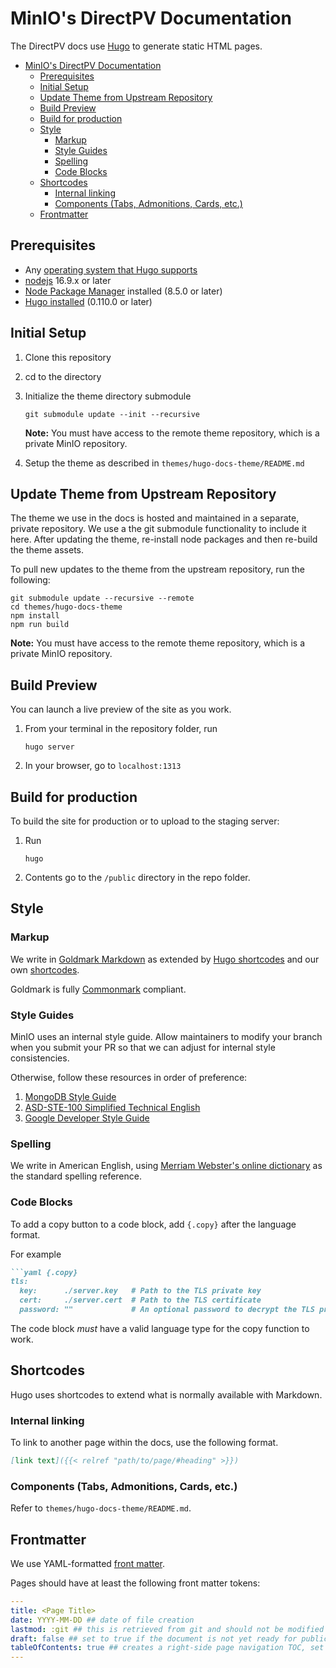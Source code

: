 # MinIO's DirectPV Documentation

The DirectPV docs use [Hugo](https://www.gohogo.io) to generate static HTML pages.

- [MinIO's DirectPV Documentation](#minios-directpv-documentation)
  - [Prerequisites](#prerequisites)
  - [Initial Setup](#initial-setup)
  - [Update Theme from Upstream Repository](#update-theme-from-upstream-repository)
  - [Build Preview](#build-preview)
  - [Build for production](#build-for-production)
  - [Style](#style)
    - [Markup](#markup)
    - [Style Guides](#style-guides)
    - [Spelling](#spelling)
    - [Code Blocks](#code-blocks)
  - [Shortcodes](#shortcodes)
    - [Internal linking](#internal-linking)
    - [Components (Tabs, Admonitions, Cards, etc.)](#components-tabs-admonitions-cards-etc)
  - [Frontmatter](#frontmatter)

## Prerequisites

- Any [operating system that Hugo supports](https://gohugo.io/installation/)
- [nodejs](https://nodejs.org/en/download/package-manager/) 16.9.x or later
- [Node Package Manager](https://docs.npmjs.com/downloading-and-installing-node-js-and-npm) installed (8.5.0 or later)
- [Hugo installed](https://gohugo.io/installation/) (0.110.0 or later)

## Initial Setup

1. Clone this repository
2. cd to the directory
3. Initialize the theme directory submodule

   ```
   git submodule update --init --recursive
   ```

   **Note:** You must have access to the remote theme repository, which is a private MinIO repository.

4. Setup the theme as described in `themes/hugo-docs-theme/README.md`

## Update Theme from Upstream Repository

The theme we use in the docs is hosted and maintained in a separate, private repository.
We use a the git submodule functionality to include it here.
After updating the theme, re-install node packages and then re-build the theme assets.

To pull new updates to the theme from the upstream repository, run the following:

```
git submodule update --recursive --remote
cd themes/hugo-docs-theme
npm install
npm run build
```

**Note:** You must have access to the remote theme repository, which is a private MinIO repository.

## Build Preview

You can launch a live preview of the site as you work.

1. From your terminal in the repository folder, run

   ```shell
   hugo server
   ```

2. In your browser, go to `localhost:1313`

## Build for production

To build the site for production or to upload to the staging server:

1. Run

   ```shell
   hugo
   ```

2. Contents go to the `/public` directory in the repo folder.

## Style

### Markup

We write in [Goldmark Markdown](https://github.com/yuin/goldmark/) as extended by [Hugo shortcodes](https://gohugo.io/content-management/shortcodes/) and our own [shortcodes](#shortcodes).

Goldmark is fully [Commonmark](https://commonmark.org/help/) compliant.

### Style Guides

MinIO uses an internal style guide.
Allow maintainers to modify your branch when you submit your PR so that we can adjust for internal style consistencies.

Otherwise, follow these resources in order of preference:

1. [MongoDB Style Guide](https://www.mongodb.com/docs/meta/style-guide/quickstart/)
2. [ASD-STE-100 Simplified Technical English](https://asd-ste100.org/STE_downloads.html#features16-x)
3. [Google Developer Style Guide](https://developers.google.com/style/)

### Spelling

We write in American English, using [Merriam Webster's online dictionary](https://www.merriam-webster.com/) as the standard spelling reference.

### Code Blocks

To add a copy button to a code block, add `{.copy}` after the language format.

For example

```md
```yaml {.copy}
tls:
  key:      ./server.key   # Path to the TLS private key
  cert:     ./server.cert  # Path to the TLS certificate
  password: ""             # An optional password to decrypt the TLS private key
```

The code block *must* have a valid language type for the copy function to work.

## Shortcodes

Hugo uses shortcodes to extend what is normally available with Markdown.

### Internal linking

To link to another page within the docs, use the following format.

```Markdown
[link text]({{< relref "path/to/page/#heading" >}})
```

### Components (Tabs, Admonitions, Cards, etc.)

Refer to `themes/hugo-docs-theme/README.md`.

## Frontmatter

We use YAML-formatted [front matter](https://gohugo.io/content-management/front-matter/).

<!---
We need to implement cascading front matter.
See https://gohugo.io/content-management/front-matter/#front-matter-cascade.
-->

Pages should have at least the following front matter tokens:

```yaml
---
title: <Page Title>
date: YYYY-MM-DD ## date of file creation
lastmod: :git ## this is retrieved from git and should not be modified
draft: false ## set to true if the document is not yet ready for publication
tableOfContents: true ## creates a right-side page navigation TOC, set to `false` if not needed
---
```
